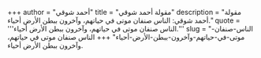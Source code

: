 +++
author = "أحمد شوقي"
title = "مقولة أحمد شوقي"
description = "مقولة أحمد شوقي: الناس صنفان موتى في حياتهم، وآخرون ببطن الأرض أحياء."
quote = '''الناس صنفان موتى في حياتهم، وآخرون ببطن الأرض أحياء.''' 
slug = "الناس-صنفان-موتى-في-حياتهم-وآخرون-ببطن-الأرض-أحياء"
+++
الناس صنفان موتى في حياتهم، وآخرون ببطن الأرض أحياء.
